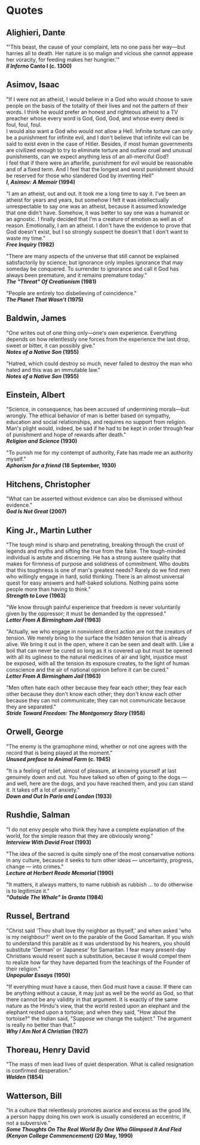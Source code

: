 # Quotes #
  
## Alighieri, Dante  
"'This beast, the cause of your complaint, lets no one pass her way&mdash;but harries all to death. Her nature is so malign and vicious she cannot appease her voracity, for feeding makes her hungrier.'"  
**_Il Inferno_ Canto I (c. 1300)**  
## Asimov, Isaac  
"If I were not an atheist, I would believe in a God who would choose to save people on the basis of the totality of their lives and not the pattern of their words. I think he would prefer an honest and righteous atheist to a TV preacher whose every word is God, God, God, and whose every deed is foul, foul, foul.  
I would also want a God who would not allow a Hell. Infinite torture can only be a punishment for infinite evil, and I don't believe that infinite evil can be said to exist even in the case of Hitler. Besides, if most human governments are civilized enough to try to eliminate torture and outlaw cruel and unusual punishments, can we expect anything less of an all-merciful God?  
I feel that if there were an afterlife, punishment for evil would be reasonable and of a fixed term. And I feel that the longest and worst punishment should be reserved for those who slandered God by inventing Hell"  
**_I, Asimov: A Memoir_ (1994)**  
  
"I am an atheist, out and out. It took me a long time to say it. I've been an atheist for years and years, but somehow I felt it was intellectually unrespectable to say one was an atheist, because it assumed knowledge that one didn't have. Somehow, it was better to say one was a humanist or an agnostic. I finally decided that I'm a creature of emotion as well as of reason. Emotionally, I am an atheist. I don't have the evidence to prove that God doesn't exist, but I so strongly suspect he doesn't that I don't want to waste my time."  
**_Free Inquiry_ (1982)**
  
"There are many aspects of the universe that still cannot be explained satisfactorily by science; but ignorance only implies ignorance that may someday be conquered. To surrender to ignorance and call it God has always been premature, and it remains premature today."  
**_The "Threat" Of Creationism_ (1981)**  
  
"People are entirely too disbelieving of coincidence."  
**_The Planet That Wasn't_ (1975)**  
  
  
## Baldwin, James
"One writes out of one thing only&mdash;one's own experience. Everything depends on how relentlessly one forces from the experience the last drop, sweet or bitter, it can possibly give."  
**_Notes of a Native Son_ (1955)**
  
"Hatred, which could destroy so much, never failed to destroy the man who hated and this was an immutable law."  
**_Notes of a Native Son_ (1955)**
  
## Einstein, Albert  
"Science, in consequence, has been accused of undermining morals—but wrongly. The ethical behavior of man is better based on sympathy, education and social relationships, and requires no support from religion. Man's plight would, indeed, be sad if he had to be kept in order through fear of punishment and hope of rewards after death."  
**_Religion and Science_ (1930)**  

"To punish me for my contempt of authority, Fate has made me an authority myself."  
**_Aphorism for a friend_ (18 September, 1930)**    

## Hitchens, Christopher  
"What can be asserted without evidence can also be dismissed without evidence."  
**_God Is Not Great_ (2007)**  
  
  
## King Jr., Martin Luther
"The tough mind is sharp and penetrating, breaking through the crust of legends and myths and sifting the true from the false. The tough-minded individual is astute and discerning. He has a strong austere quality that makes for firmness of purpose and solidness of commitment. Who doubts that this toughness is one of man's greatest needs? Rarely do we find men who willingly engage in hard, solid thinking. There is an almost universal quest for easy answers and half-baked solutions. Nothing pains some people more than having to think."  
**_Strength to Love_ (1963)**   
  
  
"We know through painful experience that freedom is never voluntarily given by the oppressor; it must be demanded by the oppressed."  
**_Letter From A Birmingham Jail_ (1963)**  
  
  
"Actually, we who engage in nonviolent direct action are not the creators of tension. We merely bring to the surface the hidden tension that is already alive. We bring it out in the open, where it can be seen and dealt with. Like a boil that can never be cured so long as it is covered up but must be opened with all its ugliness to the natural medicines of air and light, injustice must be exposed, with all the tension its exposure creates, to the light of human conscience and the air of national opinion before it can be cured."  
**_Letter From A Birmingham Jail_ (1963)**  
  
    
"Men often hate each other because they fear each other; they fear each other because they don't know each other; they don't know each other because they can not communicate; they can not communicate because they are separated."  
**_Stride Toward Freedom: The Montgomery Story_ (1958)**   
  
  
## Orwell, George
"The enemy is the gramophone mind, whether or not one agrees with the record that is being played at the moment."  
**_Unused preface to Animal Farm_ (c. 1945)**  
  
  
"It is a feeling of relief, almost of pleasure, at knowing yourself at last genuinely down and out. You have talked so often of going to the dogs — and well, here are the dogs, and you have reached them, and you can stand it. It takes off a lot of anxiety."  
**_Down and Out In Paris and London_ (1933)**  
  
  
## Rushdie, Salman
"I do not envy people who think they have a complete explanation of the world, for the simple reason that they are obviously wrong."  
**_Interview With David Frost_ (1993)**  
  
"The idea of the sacred is quite simply one of the most conservative notions in any culture, because it seeks to turn other ideas — uncertainty, progress, change — into crimes."  
**_Lecture at Herbert Reade Memorial_ (1990)**  
  
"It matters, it always matters, to name rubbish as rubbish ... to do otherwise is to legitimize it."  
**_"Outside The Whale" In Granta_ (1984)**  
  
  
## Russel, Bertrand  
"Christ said 'Thou shalt love thy neighbor as thyself,' and when asked 'who is my neighbour?' went on to the parable of the Good Samaritan. If you wish to understand this parable as it was understood by his hearers, you should substitute 'German' or 'Japanese' for Samaritan. I fear many present-day Christians would resent such a substitution, because it would compel them to realize how far they have departed from the teachings of the Founder of their religion."  
**_Unpopular Essays_ (1950)**  
  
"If everything must have a cause, then God must have a cause. If there can be anything without a cause, it may just as well be the world as God, so that there cannot be any validity in that argument. It is exactly of the same nature as the Hindu's view, that the world rested upon an elephant and the elephant rested upon a tortoise; and when they said, "How about the tortoise?" the Indian said, "Suppose we change the subject." The argument is really no better than that."  
**_Why I Am Not A Christian_ (1927)**  
  
  
## Thoreau, Henry David  
"The mass of men lead lives of quiet desperation. What is called resignation is confirmed desperation."  
**_Walden_ (1854)**  
  
  
## Watterson, Bill
"In a culture that relentlessly promotes avarice and excess as the good life, a person happy doing his own work is usually considered an eccentric, if not a subversive."  
**_Some Thoughts On The Real World By One Who Glimpsed It And Fled (Kenyon College Commencement)_ (20 May, 1990)**  
